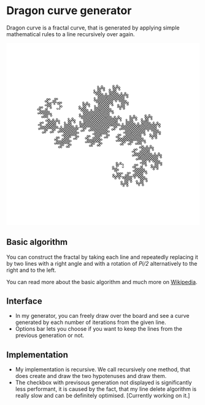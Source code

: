 # Dragon curve generator
Dragon curve is a fractal curve, that is generated by applying simple mathematical rules to a line recursively over again.

![Dragon curve](https://github.com/jakvitov/dragon_curve/blob/main/dragon_curve.png)

## Basic algorithm 
 You can construct the fractal by taking each line and repeatedly replacing it by two lines with a right angle and with a rotation of *Pi/2* alternatively to the right and to the left.

 You can read more about the basic algorithm and much more on [Wikipedia](https://en.wikipedia.org/wiki/Dragon_curve).

 ## Interface
 - In my generator, you can freely draw over the board and see a curve generated by each number of iterations from the given line. 
 - Options bar lets you choose if you want to keep the lines from the previous generation or not.

 ## Implementation

 - My implementation is recursive. We call recursively one method, that does create and draw the two hypotenuses and draw them. 
 - The checkbox with previsous generation not displayed is significantly less performant, it is caused by the fact, that my line delete algorithm is really slow and can be definitely optimised. [Currently working on it.]
